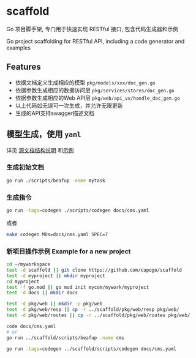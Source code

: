 # scaffold

Go 项目脚手架, 专门用于快速实现 RESTful 接口, 包含代码生成器和示例

Go project scaffolding for RESTful API, including a code generator and examples

## Features

* 依据文档定义生成相应的模型 `pkg/models/xxx/doc_gen.go`
* 依据参数生成相应的数据访问层 `pkg/services/stores/doc_gen.go`
* 依据参数生成相应的Web API层 `pkg/web/api_vx/handle_doc_gen.go`
* 以上代码如无误可一次生成，并允许无限更新
* 生成的API支持swagger描述文档

## 模型生成，使用 `yaml`

详见 [源文档结构说明](docs/) 和[示例](docs/cms.yaml)

### 生成初始文档

```bash
go run ./scripts/beafup -name mytask
```

### 生成指令

```bash
go run -tags=codegen ./scripts/codegen docs/cms.yaml
```

或者
```bash
make codegen MDs=docs/cms.yaml SPEC=7
```

### 新项目操作示例 Example for a new project

```bash
cd ~/myworkspace
test -d scaffold || git clone https://github.com/cupogo/scaffold
test -d myproject || mkdir myproject
cd myproject
test -f go.mod || go mod init mycom/mywork/myproject
test -d docs || mkdir docs

test -d pkg/web || mkdir -p pkg/web
test -d pkg/web/resp || cp -r ../scaffold/pkg/web/resp pkg/web/
test -d pkg/web/routes || cp -r ../scaffold/pkg/web/routes pkg/web/

code docs/cms.yaml
# or
go run ../scaffold/scripts/beafup -name cms

go run -tags=codegen ../scaffold/scripts/codegen docs/cms.yaml

```
